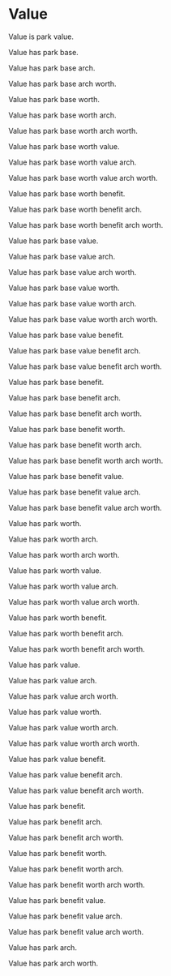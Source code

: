 # Value

Value is park value.

Value has park base.

Value has park base arch.

Value has park base arch worth.

Value has park base worth.

Value has park base worth arch.

Value has park base worth arch worth.

Value has park base worth value.

Value has park base worth value arch.

Value has park base worth value arch worth.

Value has park base worth benefit.

Value has park base worth benefit arch.

Value has park base worth benefit arch worth.

Value has park base value.

Value has park base value arch.

Value has park base value arch worth.

Value has park base value worth.

Value has park base value worth arch.

Value has park base value worth arch worth.

Value has park base value benefit.

Value has park base value benefit arch.

Value has park base value benefit arch worth.

Value has park base benefit.

Value has park base benefit arch.

Value has park base benefit arch worth.

Value has park base benefit worth.

Value has park base benefit worth arch.

Value has park base benefit worth arch worth.

Value has park base benefit value.

Value has park base benefit value arch.

Value has park base benefit value arch worth.

Value has park worth.

Value has park worth arch.

Value has park worth arch worth.

Value has park worth value.

Value has park worth value arch.

Value has park worth value arch worth.

Value has park worth benefit.

Value has park worth benefit arch.

Value has park worth benefit arch worth.

Value has park value.

Value has park value arch.

Value has park value arch worth.

Value has park value worth.

Value has park value worth arch.

Value has park value worth arch worth.

Value has park value benefit.

Value has park value benefit arch.

Value has park value benefit arch worth.

Value has park benefit.

Value has park benefit arch.

Value has park benefit arch worth.

Value has park benefit worth.

Value has park benefit worth arch.

Value has park benefit worth arch worth.

Value has park benefit value.

Value has park benefit value arch.

Value has park benefit value arch worth.

Value has park arch.

Value has park arch worth.